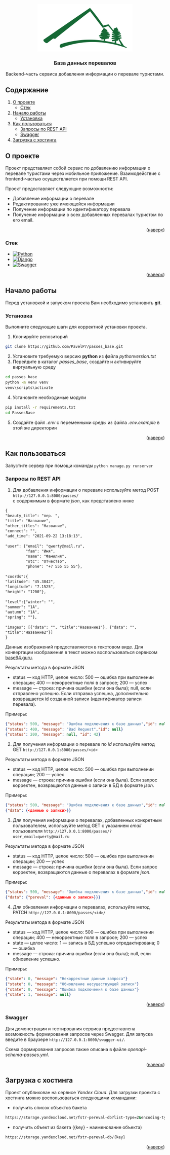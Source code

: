 <!-- PROJECT LOGO -->
<br />
<div align="center">
  <a href="https://github.com/PavelP7/passes_base">
    <img src="PassesBase/media/images/logo.jpg" alt="Logo" width="300" height="150">
  </a>

  <h3 align="center">База данных перевалов </h3>

  <p align="center">
    Backend-часть сервиса добавления информации о перевале туристами.
    <br />
  </p>
</div>

<!-- TABLE OF CONTENTS -->
## Содержание
1. [О проекте](#О-проекте)
   * [Стек](#Стек)
2. [Начало работы](#Начало-работы)
   * [Установка](#Установка)
3. [Как пользоваться](#Как-пользоваться)
   * [Запросы по REST API](#Запросы-по-REST-API)
   * [Swagger](#Swagger)
4. [Загрузка с хостинга](#Загрузка-с-хостинга)

<!-- ABOUT THE PROJECT -->
## О проекте

Проект представляет собой сервис по добавлению информации о перевале туристами через мобильное приложение. Взаимодействие с frontend-частью осуществляется при помощи REST API.

Проект предоставляет следующие возможности:
* Добавление информации о перевале
* Редактирование уже имеющейся информации
* Получение информации по идентификатору перевала
* Получение информации о всех добавленных перевалах туристом по его email.

<p align="right">(<a href="#readme-top">наверх</a>)</p>



### Стек

* [![Python][Python.com]][Python-url]
* [![Django][Django.com]][Django-url]
* [![Swagger][Swagger.com]][Swagger-url]

<p align="right">(<a href="#readme-top">наверх</a>)</p>



<!-- GETTING STARTED -->
## Начало работы

Перед установкой и запуском проекта Вам необходимо установить **git**.

### Установка

Выполните следующие шаги для корректной установки проекта.
1. Клонируйте репозиторий
```sh
git clone https://github.com/PavelP7/passes_base.git
```
2. Установите требуемую версию **python** из файла *pythonversion.txt*
3. Перейдите в каталог *passes_base*, создайте и активируйте виртуальную среду
```sh
cd passes_base
python -m venv venv
venv\scripts\activate
```
4. Установите необходимые модули
```sh
pip install -r requirements.txt
cd PassesBase
```
5. Создайте файл *.env* с переменными среды из файла *.env.example* в этой же директории

<p align="right">(<a href="#readme-top">наверх</a>)</p>

<!-- USAGE EXAMPLES -->
## Как пользоваться
Запустите сервер при помощи команды ```python manage.py runserver```

### Запросы по REST API
1. Для добавления информации о перевале используйте метод POST
  ```http://127.0.0.1:8000/passes/```   
  с содержимым в формате *json*, как представлено ниже
  ```
  {
  "beauty_title": "пер. ",
  "title": "Название",
  "other_titles": "Название",
  "connect": "",
  "add_time": "2021-09-22 13:18:13",
  
  "user": {"email": "qwerty@mail.ru",
           "fam": "Имя",
           "name": "Фамилия",
           "otc": "Отчество",
           "phone": "+7 555 55 55"},
        
  "coords":{
  "latitude": "45.3842",
  "longitude": "7.1525",
  "height": "1200"},
  
  "level":{"winter": "",
  "summer": "1А",
  "autumn": "1А",
  "spring": ""},
  
  "images": [{"data": "", "title":"Название1"}, {"data": "", "title":"Название2"}]
  }
  ```
Данные изображений предоставляются в текстовом виде. Для конвертации изображения в текст можно воспользоваться сервисом [base64.guru](https://base64.guru/converter/encode).

Результаты метода в формате JSON

* status — код HTTP, целое число: 500 — ошибка при выполнении операции;
  400 — некорректные поля в запросе; 200 — успех
* message — строка: причина ошибки (если она была); null, если отправлено успешно. Если отправка успешна, дополнительно возвращается id созданной записи (идентификатор записи перевала).

Примеры:
```json
{"status": 500, "message": "Ошибка подключения к базе данных","id": null}
{"status": 400, "message": "Bad Request","id": null}
{"status": 200, "message": null, "id": 42}
```
2. Для получения информации о перевале по *id* используйте метод GET
 ```http://127.0.0.1:8000/passes/<id>``` 
 
 Результаты метода в формате JSON

* status — код HTTP, целое число: 500 — ошибка при выполнении операции;
  200 — успех
* message — строка: причина ошибки (если она была). Если запрос корректен, возвращаются данные о записи в БД в формате *json*.

Примеры:
```json
{"status": 500, "message": "Ошибка подключения к базе данных","id": null}
{"data": {<данные о записи>}}
```
3. Для получения информации о перевалах, добавленных конкретным пользователем, используйте метод GET с указанием *email* пользователя
 ```http://127.0.0.1:8000/passes/?user_email=qwerty@mail.ru``` 
 
 Результаты метода в формате JSON

* status — код HTTP, целое число: 500 — ошибка при выполнении операции;
  200 — успех
* message — строка: причина ошибки (если она была). Если запрос корректен, возвращаются данные о перевалах в формате *json*.

Примеры:
```json
{"status": 500, "message": "Ошибка подключения к базе данных","id": null}
{"data": {"pereval": {<данные о записи>}}}
```
4. Для обновления информации о перевалах, используйте метод PATCH
 ```http://127.0.0.1:8000/passes/<id>/``` 
 
 Результаты метода в формате JSON

* status — код HTTP, целое число: 500 — ошибка при выполнении операции;
  400 — некорректные поля в запросе; 200 — успех
* state — целое число: 1 — запись в БД успешно отредактирована; 0 — ошибка 
* message — строка: причина ошибки (если она была); null, если обновление успешно.

Примеры:
```json
{"state": 0, "message": "Некорректные данные запроса"}
{"state": 0, "message": "Обновление несуществующей записи"}
{"state": 0, "message": "Ошибка подключения к базе данных"}
{"state": 1, "message": null}
```
<p align="right">(<a href="#readme-top">наверх</a>)</p>

### Swagger

Для демонстрации и тестирования сервиса предоставлена возможность формирования запросов через Swagger. Для запуска введите в браузере
 ```http://127.0.0.1:8000/swagger-ui/```.
 
 Схема формирования запросов также описана в файле *openapi-schema-passes.yml*.
<p align="right">(<a href="#readme-top">наверх</a>)</p>

## Загрузка с хостинга
Проект опубликован на сервисе *Yandex Cloud*. Для загрузки проекта с хостинга можно воспользоваться следующими командами:
* получить список объектов бакета
```sh
https://storage.yandexcloud.net/fstr-pereval-db?list-type=2&encoding-type=url&start-after=
```
* получить объект из бакета ({key} - наименование объекта)
```sh
https://storage.yandexcloud.net/fstr-pereval-db/{key}
```
<p align="right">(<a href="#readme-top">наверх</a>)</p>

<!-- MARKDOWN LINKS & IMAGES -->
<!-- https://www.markdownguide.org/basic-syntax/#reference-style-links -->
[Swagger.com]: https://img.shields.io/badge/swagger-white?style=for-the-badge&logo=laravel&logoColor=green
[Swagger-url]: https://swagger.io
[Django.com]: https://img.shields.io/badge/Django-white?style=for-the-badge&logo=django&logoColor=red
[Django-url]: https://github.com/django
[Python.com]: https://img.shields.io/badge/python-white?style=for-the-badge&logo=python&logoColor=blue
[Python-url]: https://python.org 
